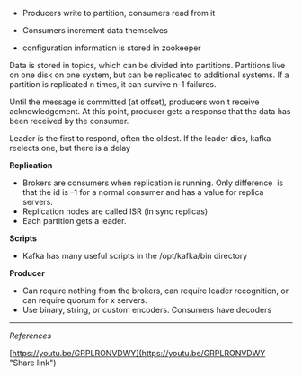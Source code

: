 * Producers write to partition, consumers read from it

* Consumers increment data themselves

* configuration information is stored in zookeeper

Data is stored in topics, which can be divided into partitions. Partitions live on one disk on one system, but can be replicated to additional systems. If a partition is replicated n times, it can survive n-1 failures.

Until the message is committed (at offset), producers won't receive acknowledgement. At this point, producer gets a response that the data has been received by the consumer.

Leader is the first to respond, often the oldest. If the leader dies, kafka reelects one, but there is a delay

**Replication**

*   Brokers are consumers when replication is running. Only difference  is that the id is -1 for a normal consumer and has a value for replica servers.  
*   Replication nodes are called ISR (in sync replicas)  
*   Each partition gets a leader. 
    

**Scripts**

*  Kafka has many useful scripts in the /opt/kafka/bin directory
    

**Producer**

*  Can require nothing from the brokers, can require leader recognition, or can require quorum for x servers.   
*   Use binary, string, or custom encoders. Consumers have decoders
    
  ***
_References_

[https://youtu.be/GRPLRONVDWY](https://youtu.be/GRPLRONVDWY "Share link")